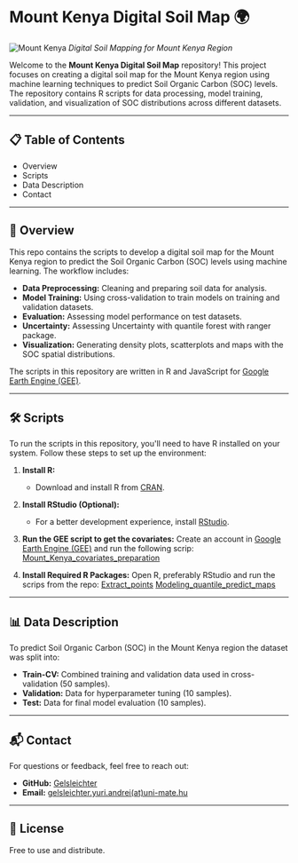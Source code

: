 # Mount Kenya Digital Soil Map 🌍

![Mount Kenya](https://upload.wikimedia.org/wikipedia/commons/b/b3/Terek_Valley_Mt_Kenya.jpg)
*Digital Soil Mapping for Mount Kenya Region*

Welcome to the **Mount Kenya Digital Soil Map** repository! This project focuses on creating a digital soil map for the Mount Kenya region using machine learning techniques to predict Soil Organic Carbon (SOC) levels. The repository contains R scripts for data processing, model training, validation, and visualization of SOC distributions across different datasets.

---

## 📋 Table of Contents
- Overview
- Scripts
- Data Description
- Contact

---

## 🌟 Overview

This repo contains the scripts to develop a digital soil map for the Mount Kenya region to predict the Soil Organic Carbon (SOC) levels using machine learning. The workflow includes:
- **Data Preprocessing:** Cleaning and preparing soil data for analysis.
- **Model Training:** Using cross-validation to train models on training and validation datasets.
- **Evaluation:** Assessing model performance on test datasets.
- **Uncertainty:** Assessing Uncertainty with quantile forest with ranger package.
- **Visualization:** Generating density plots, scatterplots and maps with the SOC spatial distributions.

The scripts in this repository are written in R and JavaScript for [Google Earth Engine (GEE)](https://earthengine.google.com/).

---

## 🛠️ Scripts

To run the scripts in this repository, you'll need to have R installed on your system. Follow these steps to set up the environment:

1. **Install R:**
   - Download and install R from [CRAN](https://cran.r-project.org/).

2. **Install RStudio (Optional):**
   - For a better development experience, install [RStudio](https://www.rstudio.com/products/rstudio/download/).

3. **Run the GEE script to get the covariates:**
   Create an account in [Google Earth Engine (GEE)](https://earthengine.google.com/) and run the following scrip:
   [Mount_Kenya_covariates_preparation](https://github.com/Gelsleichter/Mount_Kenya_Digital_Soil_Map/blob/main/Mount_Kenya_covariates_preparation_v5.js)

5. **Install Required R Packages:**
   Open R, preferably RStudio and run the scrips from the repo:
   [Extract_points](https://github.com/Gelsleichter/Mount_Kenya_Digital_Soil_Map/blob/main/Extract_points.R)
   [Modeling_quantile_predict_maps](https://github.com/Gelsleichter/Mount_Kenya_Digital_Soil_Map/blob/main/Modeling_quantile_predict_maps.R)
   
---

## 📊 Data Description

To predict Soil Organic Carbon (SOC) in the Mount Kenya region the dataset was split into:

- **Train-CV:** Combined training and validation data used in cross-validation (50 samples).
- **Validation:** Data for hyperparameter tuning (10 samples).
- **Test:** Data for final model evaluation (10 samples).

---

## 📬 Contact

For questions or feedback, feel free to reach out:

- **GitHub:** [Gelsleichter](https://github.com/Gelsleichter)
- **Email:** [gelsleichter.yuri.andrei(at)uni-mate.hu](mailto:gelsleichter.yuri.andrei@uni-mate.hu)

---

## 📜 License

Free to use and distribute.
